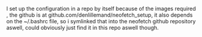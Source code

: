 I set up the configuration in a repo by itself because of the images required , the github is 
at github.com/denlillemand/neofetch_setup, it also depends on the ~/.bashrc file, so i symlinked that into the 
neofetch github repository aswell, could obviously just find it in this repo aswell though.
